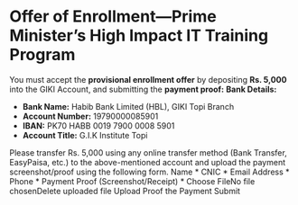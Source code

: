 # **Offer of Enrollment—Prime Minister’s High Impact IT Training Program**
You must accept the **provisional enrollment offer** by depositing **Rs. 5,000** into the GIKI Account, and submitting the **payment proof:**
**Bank Details:**
  * **Bank Name:** Habib Bank Limited (HBL), GIKI Topi Branch
  * **Account Number:** 19790000085901
  * **IBAN:** PK70 HABB 0019 7900 0008 5901
  * **Account Title:** G.I.K Institute Topi


Please transfer Rs. 5,000 using any online transfer method (Bank Transfer, EasyPaisa, etc.) to the above-mentioned account and upload the payment screenshot/proof using the following form.
Name *
CNIC *
Email Address *
Phone *
Payment Proof (Screenshot/Receipt) *
Choose FileNo file chosenDelete uploaded file
Upload Proof the Payment
Submit
